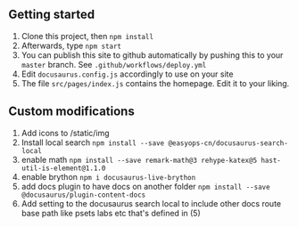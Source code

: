 ## Getting started

1. Clone this project, then `npm install`
2. Afterwards, type `npm start`
3. You can publish this site to github automatically by pushing this to your `master` branch. See `.github/workflows/deploy.yml`
4. Edit `docusaurus.config.js` accordingly to use on your site
5. The file `src/pages/index.js` contains the homepage. Edit it to your liking.

## Custom modifications

1. Add icons to /static/img
2. Install local search `npm install --save @easyops-cn/docusaurus-search-local`
3. enable math `npm install --save remark-math@3 rehype-katex@5 hast-util-is-element@1.1.0`
4. enable brython `npm i docusaurus-live-brython`
5. add docs plugin to have docs on another folder `npm install --save @docusaurus/plugin-content-docs`
6. Add setting to the docusaurus search local to include other docs route base path like psets labs etc that's defined in (5)

